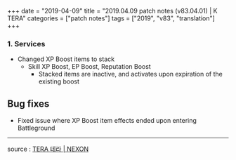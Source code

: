 +++
date = "2019-04-09"
title = "2019.04.09 patch notes (v83.04.01) | K TERA"
categories = ["patch notes"]
tags = ["2019", "v83", "translation"]
+++

### 1. Services
- Changed XP Boost items to stack
  - Skill XP Boost, EP Boost, Reputation Boost
    - Stacked items are inactive, and activates upon expiration of the existing boost

## Bug fixes

- Fixed issue where XP Boost item effects ended upon entering Battleground

----

source : [TERA 테라 | NEXON](http://tera.nexon.com/news/update/view.aspx?n4articlesn=387)
